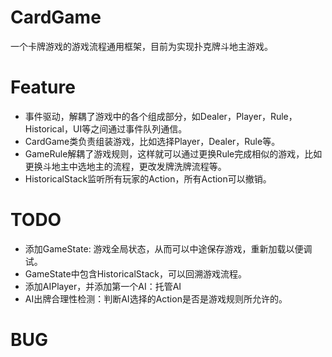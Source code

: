 # CardGame
一个卡牌游戏的游戏流程通用框架，目前为实现扑克牌斗地主游戏。

# Feature
* 事件驱动，解耦了游戏中的各个组成部分，如Dealer，Player，Rule，Historical，UI等之间通过事件队列通信。
* CardGame类负责组装游戏，比如选择Player，Dealer，Rule等。
* GameRule解耦了游戏规则，这样就可以通过更换Rule完成相似的游戏，比如更换斗地主中选地主的流程，更改发牌洗牌流程等。
* HistoricalStack监听所有玩家的Action，所有Action可以撤销。

# TODO
* 添加GameState: 游戏全局状态，从而可以中途保存游戏，重新加载以便调试。
* GameState中包含HistoricalStack，可以回溯游戏流程。
* 添加AIPlayer，并添加第一个AI：托管AI
* AI出牌合理性检测：判断AI选择的Action是否是游戏规则所允许的。

# BUG
